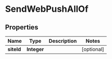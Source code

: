 

# SendWebPushAllOf

## Properties

Name | Type | Description | Notes
------------ | ------------- | ------------- | -------------
**siteId** | **Integer** |  |  [optional]



